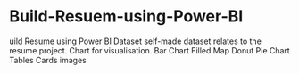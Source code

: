 # Build-Resuem-using-Power-BI
uild Resume using Power BI   Dataset  self-made dataset relates to the resume project.   Chart for visualisation.  Bar Chart Filled Map Donut Pie Chart Tables Cards images
